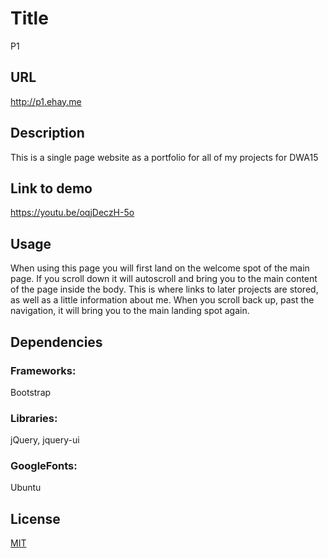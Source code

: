# Title
P1
## URL
http://p1.ehay.me
## Description
This is a single page website as a portfolio for all of my projects for DWA15
## Link to demo
https://youtu.be/oqjDeczH-5o
## Usage
When using this page you will first land on the welcome spot of the main page. If you scroll down it will autoscroll and bring you to the main content of the page inside the body. This is where links to later projects are stored, as well as a little information about me. When you scroll back up, past the navigation, it will bring you to the main landing spot again.
## Dependencies
### Frameworks:
Bootstrap
### Libraries:
jQuery, jquery-ui
### GoogleFonts:
Ubuntu

## License
[MIT](http://opensource.org/licenses/MIT)
